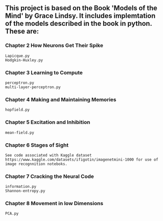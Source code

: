 ## This project is based on the Book 'Models of the Mind' by Grace Lindsy. It includes implemtation of the models described in the book in python. These are:

### Chapter 2 How Neurons Get Their Spike
	Lapicque.py
	Hodgkin-Huxley.py

### Chapter 3 Learning to Compute
	perceptron.py
	multi-layer-perceptron.py

### Chapter 4 Making and Maintaining Memories
	hopfield.py

### Chapter 5 Excitation and Inhibition
	mean-field.py

### Chapter 6 Stages of Sight
	See code associated with Kaggle dataset https://www.kaggle.com/datasets/ifigotin/imagenetmini-1000 for use of image recognnition noteboks. 

### Chapter 7 Cracking the Neural Code
	information.py
	Shannon-entropy.py

### Chapter 8 Movement in low Dimensions
	PCA.py

###
